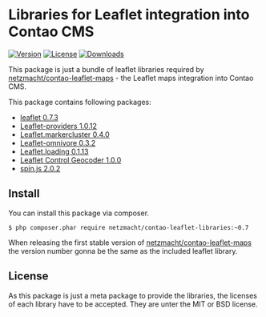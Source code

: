 
Libraries for Leaflet integration into Contao CMS
=================================================

[![Version](http://img.shields.io/packagist/v/netzmacht/contao-leaflet-libraries.svg?style=flat-square)](http://packagist.com/packages/netzmacht/contao-leaflet-libraries)
[![License](http://img.shields.io/packagist/l/netzmacht/contao-leaflet-libraries.svg?style=flat-square)](http://packagist.com/packages/netzmacht/contao-leaflet-libraries)
[![Downloads](http://img.shields.io/packagist/dt/netzmacht/contao-leaflet-libraries.svg?style=flat-square)](http://packagist.com/packages/netzmacht/contao-leaflet-libraries)

This package is just a bundle of leaflet libraries required by 
[netzmacht/contao-leaflet-maps](https://github.com/netzmacht/contao-leaflet-maps) - the Leaflet maps integration into
Contao CMS.

This package contains following packages:

 - [leaflet 0.7.3](http://leafletjs.com)
 - [Leaflet-providers 1.0.12](http://leaflet-extras.github.io/leaflet-providers)
 - [Leaflet.markercluster 0.4.0](https://github.com/Leaflet/Leaflet.markercluster)
 - [Leaflet-omnivore 0.3.2](https://github.com/mapbox/leaflet-omnivore)
 - [Leaflet.loading 0.1.13](https://github.com/ebrelsford/Leaflet.loading)
 - [Leaflet Control Geocoder 1.0.0](https://github.com/perliedman/leaflet-control-geocoder)
 - [spin.js 2.0.2](http://fgnass.github.io/spin.js)


Install
-------

You can install this package via composer. 

```
$ php composer.phar require netzmacht/contao-leaflet-libraries:~0.7 
```

When releasing the first stable version of
[netzmacht/contao-leaflet-maps](https://github.com/netzmacht/contao-leaflet-maps) the version number gonna be the same
as the included leaflet library.

License
-------

As this package is just a meta package to provide the libraries, the licenses of each library have to be accepted. They
are unter the MIT or BSD license. 
